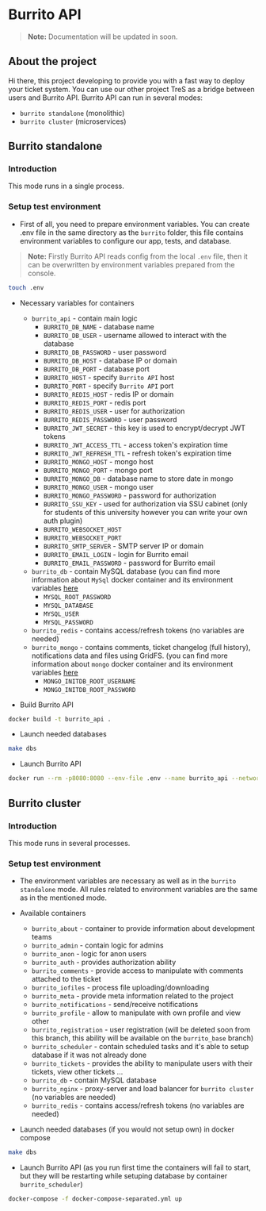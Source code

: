 
# Burrito API

> **Note:** Documentation will be updated in soon.

## About the project
Hi there, this project developing to provide you with a fast way to deploy your ticket system. You can use our other project TreS as a bridge between users and Burrito API. Burrito API can run in several modes:
* `burrito standalone` (monolithic)
* `burrito cluster` (microservices)



## Burrito standalone

### Introduction

This mode runs in a single process.

### Setup test environment
- First of all, you need to prepare environment variables. You can create .env file in the same directory as the `burrito` folder, this file contains environment variables to configure our app, tests, and database.

> **Note:** Firstly Burrito API reads config from the local `.env` file, then it can be overwritten by  environment variables prepared from the console.


```bash
touch .env
```
- Necessary variables for containers
  - `burrito_api` - contain main logic
    - `BURRITO_DB_NAME` - database name
    - `BURRITO_DB_USER` - username allowed to interact with the database
    - `BURRITO_DB_PASSWORD` - user password
    - `BURRITO_DB_HOST` - database IP or domain
    - `BURRITO_DB_PORT` - database port
    - `BURRITO_HOST` - specify `Burrito API` host
    - `BURRITO_PORT` - specify `Burrito API` port
    - `BURRITO_REDIS_HOST` - redis IP or domain
    - `BURRITO_REDIS_PORT` - redis port
    - `BURRITO_REDIS_USER` - user for authorization
    - `BURRITO_REDIS_PASSWORD` - user password
    - `BURRITO_JWT_SECRET` - this key is used to encrypt/decrypt JWT tokens
    - `BURRITO_JWT_ACCESS_TTL` - access token's expiration time
    - `BURRITO_JWT_REFRESH_TTL` - refresh token's expiration time
    - `BURRITO_MONGO_HOST` - mongo host
    - `BURRITO_MONGO_PORT` - mongo port
    - `BURRITO_MONGO_DB` - database name to store date in mongo
    - `BURRITO_MONGO_USER` - mongo user
    - `BURRITO_MONGO_PASSWORD` - password for authorization
    - `BURRITO_SSU_KEY` - used for authorization via SSU cabinet (only for students of this university however you can write your own auth plugin)
    - `BURRITO_WEBSOCKET_HOST`
    - `BURRITO_WEBSOCKET_PORT`
    - `BURRITO_SMTP_SERVER` - SMTP server IP or domain
    - `BURRITO_EMAIL_LOGIN` - login for Burrito email
    - `BURRITO_EMAIL_PASSWORD` - password for Burrito email
  - `burrito_db` - contain MySQL database (you can find more information about `MySql` docker container and its environment variables [here](https://hub.docker.com/_/mysql)
    - `MYSQL_ROOT_PASSWORD`
    - `MYSQL_DATABASE`
    - `MYSQL_USER`
    - `MYSQL_PASSWORD`
  - `burrito_redis` - contains access/refresh tokens (no variables are needed)
  - `burrito_mongo` - contains comments, ticket changelog (full history), notifications data and files using GridFS. (you can find more information about `mongo` docker container and its environment variables [here](https://hub.docker.com/_/mongo)
    - `MONGO_INITDB_ROOT_USERNAME`
    - `MONGO_INITDB_ROOT_PASSWORD`

- Build Burrito API
```bash
docker build -t burrito_api .
```
- Launch needed databases
```bash
make dbs
```
- Launch Burrito API
```bash
docker run --rm -p8080:8080 --env-file .env --name burrito_api --network burrito_party burrito_api
```


## Burrito cluster

### Introduction

This mode runs in several processes.

### Setup test environment
- The environment variables are necessary as well as in the `burrito standalone` mode. All rules related to environment variables are the same as in the mentioned mode.

- Available containers
  - `burrito_about` - container to provide information about development teams
  - `burrito_admin` - contain logic for admins
  - `burrito_anon` - logic for anon users
  - `burrito_auth` - provides authorization ability
  - `burrito_comments` - provide access to manipulate with comments attached to the ticket
  - `burrito_iofiles` - process file uploading/downloading
  - `burrito_meta` - provide meta information related to the project
  - `burrito_notifications` - send/receive notifications
  - `burrito_profile` - allow to manipulate with own profile and view other
  - `burrito_registration` - user registration (will be deleted soon from this branch, this ability will be available on the `burrito_base` branch)
  - `burrito_scheduler` - contain scheduled tasks and it's able to setup database if it was not already done
  - `burrito_tickets` - provides the ability to manipulate users with their tickets, view other tickets ...
  - `burrito_db` - contain MySQL database
  - `burrito_nginx` - proxy-server and load balancer for `burrito cluster` (no variables are needed)
  - `burrito_redis` - contains access/refresh tokens (no variables are needed)

- Launch needed databases (if you would not setup own) in docker compose
```bash
make dbs
```
- Launch Burrito API (as you run first time the containers will fail to start, but they will be restarting while setuping database by container `burrito_scheduler`)
```bash
docker-compose -f docker-compose-separated.yml up 
```
